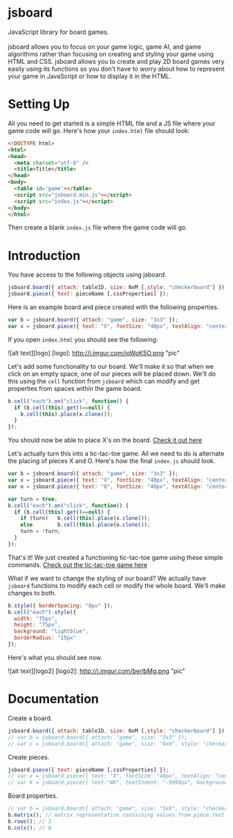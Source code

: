 # jsboard
JavaScript library for board games.
<br><br>
jsboard allows you to focus on your game logic, game AI, and game algorithms rather than focusing on creating and styling your game using HTML and CSS. jsboard allows you to create and play 2D board games very easily using its functions so you don't have to worry about how to represent your game in JavaScript or how to display it in the HTML. 

# Setting Up
All you need to get started is a simple HTML file and a JS file where your game code will go. Here's how your `index.html` file should look:

```html
<!DOCTYPE html>
<html>
<head>
  <meta charset="utf-8" />
  <title>Title</title>
</head>
<body>
  <table id='game'></table>
  <script src="jsboard.min.js"></script>
  <script src="index.js"></script>
</body>
</html>
```
Then create a blank `index.js` file where the game code will go.

# Introduction

You have access to the following objects using jsboard.

```javascript
jsboard.board({ attach: tableID, size: NxM [,style: "checkerboard"] });
jsboard.piece({ text: pieceName [,cssProperties] });
```

Here is an example board and piece created with the following properties.

```javascript
var b = jsboard.board({ attach: "game", size: "3x3" });
var x = jsboard.piece({ text: "X", fontSize: "40px", textAlign: "center" });
```
If you open `index.html` you should see the following:

![alt text][logo]
[logo]: http://i.imgur.com/ioWoK5O.png "pic"

Let's add some functionality to our board. We'll make it so that when we click on an empty space, one of our pieces will be placed down. We'll do this using the `cell` function from `jsboard` which can modify and get properties from spaces within the game board.

```javascript
b.cell("each").on("click", function() {
  if (b.cell(this).get()==null) {
    b.cell(this).place(x.clone());
  }
});
```
You should now be able to place X's on the board. [Check it out here](http://danielborowski.com/jsboard/demo/demo1.html)

Let's actually turn this into a tic-tac-toe game. All we need to do is alternate the placing of pieces X and O. Here's how the final `index.js` should look.

```javascript
var b = jsboard.board({ attach: "game", size: "3x3" });
var x = jsboard.piece({ text: "X", fontSize: "40px", textAlign: "center" });
var o = jsboard.piece({ text: "O", fontSize: "40px", textAlign: "center"});

var turn = true;
b.cell("each").on("click", function() {
  if (b.cell(this).get()==null) {
    if (turn)   b.cell(this).place(x.clone());
    else        b.cell(this).place(o.clone()); 
    turn = !turn;
  }
});
```

That's it! We just created a functioning tic-tac-toe game using these simple commands. [Check out the tic-tac-toe game here](http://danielborowski.com/jsboard/demo/demo2.html)

What if we want to change the styling of our board? We actually have `jsboard` functions to modify each cell or modify the whole board. We'll make changes to both.

```javascript
b.style({ borderSpacing: "8px" });
b.cell("each").style({ 
  width: "75px", 
  height: "75px", 
  background: "lightblue", 
  borderRadius: "15px" 
});
```
Here's what you should see now.

![alt text][logo2]
[logo2]: http://i.imgur.com/berlbMg.png "pic"

# Documentation

Create a board.
```javascript
jsboard.board({ attach: tableID, size: NxM [,style: "checkerboard"] });
// var b = jsboard.board({ attach: "game", size: "3x3" }); 
// var c = jsboard.board({ attach: "game", size: "8x8", style: "checkerboard" }); 
```

Create pieces.
```javascript
jsboard.piece({ text: pieceName [,cssProperties] });
// var x = jsboard.piece({ text: "X", fontSize: "40px", textAlign: "center" });
// var k = jsboard.piece({ text:"WK", textIndent: "-9999px", background: "url('images/white.png') no-repeat", width: "50px", height: "50px", margin: "0 auto" });
```

Board properties.
```javascript
// var b = jsboard.board({ attach: "game", size: "5x8", style: "checkerboard" }); 
b.matrix(); // matrix representation containing values from piece.text or null
b.rows(); // 5
b.cols(); // 8
```
